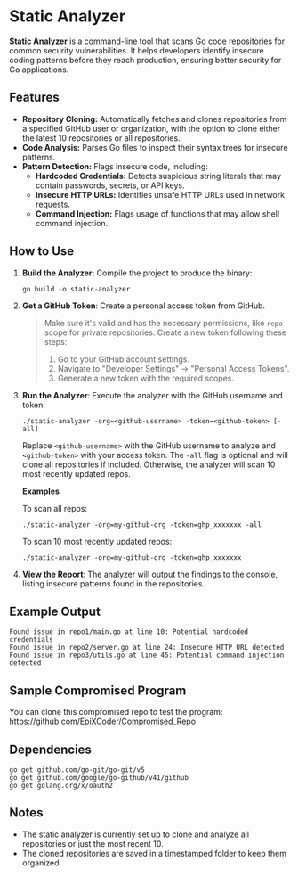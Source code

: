 # Static Analyzer

**Static Analyzer** is a command-line tool that scans Go code repositories for common security vulnerabilities. It helps developers identify insecure coding patterns before they reach production, ensuring better security for Go applications.

## Features
- **Repository Cloning:** Automatically fetches and clones repositories from a specified GitHub user or organization, with the option to clone either the latest 10 repositories or all repositories.
- **Code Analysis:** Parses Go files to inspect their syntax trees for insecure patterns.
- **Pattern Detection:** Flags insecure code, including:
  - **Hardcoded Credentials:** Detects suspicious string literals that may contain passwords, secrets, or API keys.
  - **Insecure HTTP URLs:** Identifies unsafe HTTP URLs used in network requests.
  - **Command Injection:** Flags usage of functions that may allow shell command injection.

## How to Use
1. **Build the Analyzer:** Compile the project to produce the binary:
    ```
    go build -o static-analyzer
    ```
2. **Get a GitHub Token**: Create a personal access token from GitHub.
    >Make sure it's valid and has the necessary permissions, like `repo` scope for private repositories.
    > Create a new token following these steps:
    > 1. Go to your GitHub account settings.
    > 2. Navigate to "Developer Settings" → "Personal Access Tokens".
    > 3. Generate a new token with the required scopes.

3. **Run the Analyzer**: Execute the analyzer with the GitHub username and token:
    ```
    ./static-analyzer -org=<github-username> -token=<github-token> [-all]
    ```
    Replace `<github-username>` with the GitHub username to analyze and `<github-token>` with your access token. The `-all` flag is optional and will clone all repositories if included. Otherwise, the analyzer will scan 10 most recently updated repos.

    **Examples**

    To scan all repos:
    ```
    ./static-analyzer -org=my-github-org -token=ghp_xxxxxxx -all
    ```

    To scan 10 most recently updated repos:
    ```
    ./static-analyzer -org=my-github-org -token=ghp_xxxxxxx
    ```

4. **View the Report**: The analyzer will output the findings to the console, listing insecure patterns found in the repositories.

## Example Output
```
Found issue in repo1/main.go at line 10: Potential hardcoded credentials
Found issue in repo2/server.go at line 24: Insecure HTTP URL detected
Found issue in repo3/utils.go at line 45: Potential command injection detected
```

## Sample Compromised Program
You can clone this compromised repo to test the program: https://github.com/EpiXCoder/Compromised_Repo

## Dependencies
```
go get github.com/go-git/go-git/v5
go get github.com/google/go-github/v41/github
go get golang.org/x/oauth2
```

## Notes
- The static analyzer is currently set up to clone and analyze all repositories or just the most recent 10.
- The cloned repositories are saved in a timestamped folder to keep them organized.
